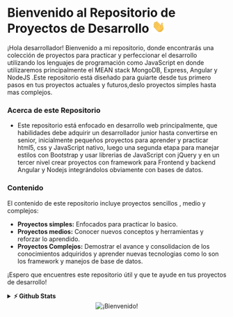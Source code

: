 # Bienvenido al Repositorio de Proyectos de Desarrollo <img src="https://raw.githubusercontent.com/parth-27/parth-27/master/Hi.gif" width="30px"> 

¡Hola desarrollador! Bienvenido a mi repositorio, donde encontrarás una colección de proyectos para practicar y perfeccionar el desarrollo utilizando los lenguajes de programación como JavaScript en donde utilizaremos principalmente el MEAN stack MongoDB, Express, Angular y NodeJS .Este repositorio está diseñado para guiarte desde tus primero pasos en tus proyectos actuales y futuros,deslo proyectos simples hasta mas complejos.

### Acerca de este Repositorio

- Este repositorio está enfocado en desarrollo web principalmente, que habilidades debe adquirir un desarrollador junior hasta convertirse en senior, inicialmente pequeños proyectos para aprender y practicar html5, css y JavaScript nativo, luego una segunda etapa para manejar estilos con Bootstrap  y usar librerias de JavaScript con jQuery y en un tercer nivel crear proyectos con framework para Frontend y backend Angular y Nodejs integrándolos obviamente con bases de datos.

### Contenido

El contenido de este repositorio incluye proyectos sencillos , medio y complejos:

- **Proyectos simples:** Enfocados para practicar lo basico.
- **Proyectos medios:** Conocer nuevos conceptos y herramientas y reforzar lo aprendido.
- **Proyectos Complejos:** Demostrar el avance y consolidacion de los conocimientos adquiridos y aprender nuevas tecnologias como lo son los framework y manejos de base de datos.


¡Espero que encuentres este repositorio útil y que te ayude en tus proyectos de desarrollo!

 <details>	
  <summary><b>⚡ Github Stats</b></summary>

  <br />
  <img height="180em" src="https://github-readme-stats.vercel.app/api?username=guillermonoah&show_icons=true&hide_border=true&&count_private=true&include_all_commits=true" />
  <img height="180em" src="https://github-readme-stats.vercel.app/api/top-langs/?username=guillermonoah&exclude_repo=KNN-Image-Classification&show_icons=true&hide_border=true&layout=compact&langs_count=8"/>
</details>

<div align="center">
  <img src="https://media.giphy.com/media/v1.Y2lkPTc5MGI3NjExZXhxN3JvMzlieGNiMjI5YmI3bWI5Z2JnemhvZ3c1bDRpN3ZzcDA5biZlcD12MV9naWZzX3NlYXJjaCZjdD1n/bGgsc5mWoryfgKBx1u/giphy.gif" width="100" height="100" alt="¡Bienvenido!" />
</div>
